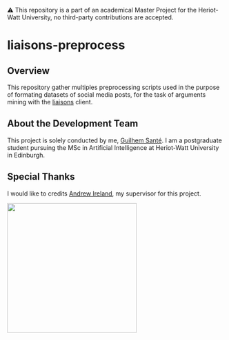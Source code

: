 ⚠️ This repository is a part of an academical Master Project for the Heriot-Watt University, no third-party contributions are accepted.

# liaisons-preprocess

## Overview
This repository gather multiples preprocessing scripts used in the purpose of formating datasets of social media posts, for the task of arguments mining with the [liaisons](https://github.com/coding-kelps/liaisons) client.

## About the Development Team
This project is solely conducted by me, [Guilhem Santé](https://github.com/guilhem-sante). I am a postgraduate student pursuing the MSc in Artificial Intelligence at Heriot-Watt University in Edinburgh.

## Special Thanks
I would like to credits [Andrew Ireland](http://www.macs.hw.ac.uk/~air/), my supervisor for this project.  
  
<img src="https://upload.wikimedia.org/wikipedia/commons/thumb/0/03/Heriot-Watt_University_logo.svg/1200px-Heriot-Watt_University_logo.svg.png" width="300">
